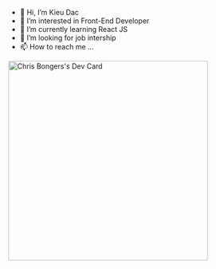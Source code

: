 - 👋 Hi, I’m Kieu Dac
- 👀 I’m interested in Front-End Developer
- 🌱 I’m currently learning React JS
- 💞️ I’m looking for job intership
- 📫 How to reach me ...

<!---
KieuDac201/KieuDac201 is a ✨ special ✨ repository because its `README.md` (this file) appears on your GitHub profile.
You can click the Preview link to take a look at your changes.
---><a href="https://app.daily.dev/DailyDevTips"><img src="https://github.com/kieudac201/rebelchris/blob/master/devcard.svg" width="400" alt="Chris Bongers's Dev Card"/></a>
